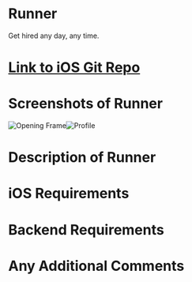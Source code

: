 # Runner

Get hired any day, any time.

# [Link to iOS Git Repo]()

# Screenshots of Runner

![Opening Frame][opening_frame]![Profile][profile]

[opening_frame]: https://github.com/adihshah/HackChallengeBackend/blob/master/images/opening_frame.png "Opening Frame"
[profile]: https://github.com/adihshah/HackChallengeBackend/blob/master/images/profile.png "Profile"

# Description of Runner



# iOS Requirements



# Backend Requirements



# Any Additional Comments


